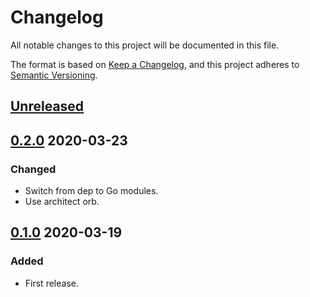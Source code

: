 # Changelog

All notable changes to this project will be documented in this file.

The format is based on [Keep a Changelog](https://keepachangelog.com/en/1.0.0/),
and this project adheres to [Semantic Versioning](https://semver.org/spec/v2.0.0.html).



## [Unreleased]



## [0.2.0] 2020-03-23

### Changed

- Switch from dep to Go modules.
- Use architect orb.



## [0.1.0] 2020-03-19

### Added

- First release.



[Unreleased]: https://github.com/giantswarm/randomkeys/compare/v0.2.0...HEAD
[0.2.0]: https://github.com/giantswarm/randomkeys/compare/v0.1.0...v0.2.0
[0.1.0]: https://github.com/giantswarm/randomkeys/releases/tag/v0.1.0
